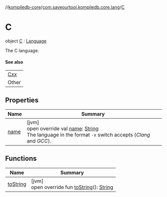 //[kompiledb-core](../../../index.md)/[com.saveourtool.kompiledb.core.lang](../index.md)/[C](index.md)

# C

object [C](index.md) : [Language](../-language/index.md)

The C language.

#### See also

| |
|---|
| [Cxx](../-cxx/index.md) |
| Other |

## Properties

| Name | Summary |
|---|---|
| [name](name.md) | [jvm]<br>open override val [name](name.md): [String](https://kotlinlang.org/api/latest/jvm/stdlib/kotlin/-string/index.html)<br>The language in the format `-x` switch accepts (*Clang* and *GCC*). |

## Functions

| Name | Summary |
|---|---|
| [toString](to-string.md) | [jvm]<br>open override fun [toString](to-string.md)(): [String](https://kotlinlang.org/api/latest/jvm/stdlib/kotlin/-string/index.html) |
